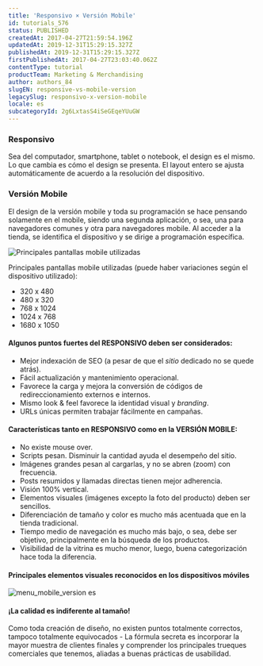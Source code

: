 ```yaml
---
title: 'Responsivo × Versión Mobile'
id: tutorials_576
status: PUBLISHED
createdAt: 2017-04-27T21:59:54.196Z
updatedAt: 2019-12-31T15:29:15.327Z
publishedAt: 2019-12-31T15:29:15.327Z
firstPublishedAt: 2017-04-27T23:03:40.062Z
contentType: tutorial
productTeam: Marketing & Merchandising
author: authors_84
slugEN: responsive-vs-mobile-version
legacySlug: responsivo-x-version-mobile
locale: es
subcategoryId: 2g6LxtasS4iSeGEqeYUuGW
---
```


### Responsivo

Sea del computador, smartphone, tablet o notebook, el design es el mismo. Lo que cambia es cómo el design se presenta. El layout entero se ajusta automáticamente de acuerdo a la resolución del dispositivo.

### Versión Mobile

El design de la versión mobile y toda su programación se hace pensando solamente en el mobile, siendo una segunda aplicación, o sea, una para navegadores comunes y otra para navegadores mobile. Al acceder a la tienda, se identifica el dispositivo y se dirige a programación específica.

![Principales pantallas mobile utilizadas](https://images.contentful.com/alneenqid6w5/4tOHOVzZO8w6a0mUAuqSk6/770a9f0ff450163bd3e30f32e8e56cd6/RESOLUTION.jpg)

Principales pantallas mobile utilizadas (puede haber variaciones según el dispositivo utilizado):

 - 320 x 480
 - 480 x 320
 - 768 x 1024
 - 1024 x 768
 - 1680 x 1050

#### Algunos puntos fuertes del RESPONSIVO deben ser considerados:

 - Mejor indexación de SEO (a pesar de que el _sitio_ dedicado no se quede atrás).
 - Fácil actualización y mantenimiento operacional.
 - Favorece la carga y mejora la conversión de códigos de redireccionamiento externos e internos.
 - Mismo look & feel favorece la identidad visual y _branding_.
 - URLs únicas permiten trabajar fácilmente en campañas.

#### Características tanto en RESPONSIVO como en la VERSIÓN MOBILE:

 - No existe mouse over.
 - Scripts pesan.  Disminuir la cantidad ayuda el desempeño del sitio.
 - Imágenes grandes pesan al cargarlas, y no se abren (zoom) con frecuencia.
 - Posts resumidos y llamadas directas tienen mejor adherencia.
 - Visión 100% vertical.
 - Elementos visuales (imágenes excepto la foto del producto) deben ser sencillos.
 - Diferenciación de tamaño y color es mucho más acentuada que en la tienda tradicional.
 - Tiempo medio de navegación es mucho más bajo, o sea, debe ser objetivo, principalmente en la búsqueda de los productos.
 - Visibilidad de la vitrina es mucho menor, luego, buena categorización hace toda la diferencia.

#### Principales elementos visuales reconocidos en los dispositivos móviles

![menu_mobile_version es](//images.ctfassets.net/alneenqid6w5/4mispPtTBC2yCoAWQcMQkw/cd547422d5bba04fb7ed04e744229625/modelo_menu_ESPANHOL.png)

#### ¡La calidad es indiferente al tamaño!

Como toda creación de diseño, no existen puntos totalmente correctos, tampoco totalmente equivocados - La fórmula secreta es incorporar la mayor muestra de clientes finales y comprender los principales trueques comerciales que tenemos, aliadas a buenas prácticas de usabilidad.

